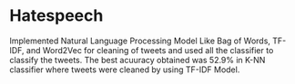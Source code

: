 # Hatespeech
Implemented Natural Language Processing Model Like Bag of Words, TF-IDF, and Word2Vec for cleaning of tweets and used all the classifier to classify the tweets.  The best acuuracy obtained was 52.9% in K-NN classifier where tweets were cleaned by using TF-IDF Model.
